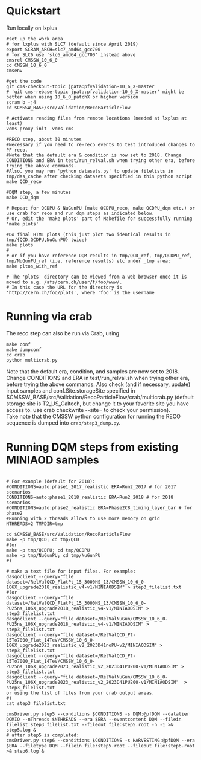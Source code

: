 
# Quickstart

Run locally on lxplus
~~~
#set up the work area
# for lxplus with SLC7 (default since April 2019)
export SCRAM_ARCH=slc7_amd64_gcc700
# for SLC6 use 'slc6_amd64_gcc700' instead above
cmsrel CMSSW_10_6_0
cd CMSSW_10_6_0
cmsenv

#get the code
git cms-checkout-topic jpata:pfvalidation-10_6_X-master
# 'git cms-rebase-topic jpata:pfvalidation-10_6_X-master' might be better when using 10_6_0_patchX or higher version
scram b -j4
cd $CMSSW_BASE/src/Validation/RecoParticleFlow

# Activate reading files from remote locations (needed at lxplus at least)
voms-proxy-init -voms cms

#RECO step, about 30 minutes
#Necessary if you need to re-reco events to test introduced changes to PF reco.
#Note that the default era & condition is now set to 2018. Change CONDITIONS and ERA in test/run_relval.sh when trying other era, before trying the above commands.
#Also, you may run 'python datasets.py' to update filelists in tmp/das_cache after checking datasets specified in this python script
make QCD_reco

#DQM step, a few minutes
make QCD_dqm

# Repeat for QCDPU & NuGunPU (make QCDPU_reco, make QCDPU_dqm etc.) or use crab for reco and run dqm steps as indicated below.
# Or, edit the 'make plots' part of Makefile for successfully running 'make plots'

#Do final HTML plots (this just plot two identical results in tmp/{QCD,QCDPU,NuGunPU} twice)
make plots
# 
# or if you have reference DQM results in tmp/QCD_ref, tmp/QCDPU_ref, tmp/NuGunPU_ref (i.e. reference results) etc under _tmp area:
make pltos_with_ref

# The 'plots' directory can be viewed from a web browser once it is moved to e.g. /afs/cern.ch/user/f/foo/www/.
# In this case the URL for the directory is 'http://cern.ch/foo/plots', where 'foo' is the username
~~~


# Running via crab

The reco step can also be run via Crab, using
~~~
make conf
make dumpconf
cd crab
python multicrab.py
~~~

Note that the default era, condition, and samples are now set to 2018. Change CONDITIONS and ERA in test/run_relval.sh when trying other era, before trying the above commands. Also check (and if necessary, update) input samples and conf.Site.storageSite specified in $CMSSW_BASE/src/Validation/RecoParticleFlow/crab/multicrab.py (default storage site is T2_US_Caltech, but change it to your favorite site you have access to. use crab checkwrite --site=<site> to check your permission).  
Take note that the CMSSW python configuration for running the RECO sequence is dumped into `crab/step3_dump.py`.


# Running DQM steps from existing MINIAOD samples

~~~

# For example (default for 2018):
#CONDITIONS=auto:phase1_2017_realistic ERA=Run2_2017 # for 2017 scenarios
CONDITIONS=auto:phase1_2018_realistic ERA=Run2_2018 # for 2018 scenarios
#CONDITIONS=auto:phase2_realistic ERA=Phase2C8_timing_layer_bar # for phase2 
#Running with 2 threads allows to use more memory on grid
NTHREADS=2 TMPDIR=tmp

cd $CMSSW_BASE/src/Validation/RecoParticleFlow
make -p tmp/QCD; cd tmp/QCD
#(or
make -p tmp/QCDPU; cd tmp/QCDPU
make -p tmp/NuGunPU; cd tmp/NuGunPU
#)

# make a text file for input files. For example:
dasgoclient --query="file dataset=/RelValQCD_FlatPt_15_3000HS_13/CMSSW_10_6_0-106X_upgrade2018_realistic_v4-v1/MINIAODSIM" > step3_filelist.txt
#(or
dasgoclient --query="file dataset=/RelValQCD_FlatPt_15_3000HS_13/CMSSW_10_6_0-PU25ns_106X_upgrade2018_realistic_v4-v1/MINIAODSIM" > step3_filelist.txt
dasgoclient --query="file dataset=/RelValNuGun/CMSSW_10_6_0-PU25ns_106X_upgrade2018_realistic_v4-v1/MINIAODSIM" > step3_filelist.txt
dasgoclient --query="file dataset=/RelValQCD_Pt-15To7000_Flat_14TeV/CMSSW_10_6_0-106X_upgrade2023_realistic_v2_2023D41noPU-v2/MINIAODSIM" > step3_filelist.txt
dasgoclient --query="file dataset=/RelValQCD_Pt-15To7000_Flat_14TeV/CMSSW_10_6_0-PU25ns_106X_upgrade2023_realistic_v2_2023D41PU200-v1/MINIAODSIM" > step3_filelist.txt
dasgoclient --query="file dataset=/RelValNuGun/CMSSW_10_6_0-PU25ns_106X_upgrade2023_realistic_v2_2023D41PU200-v1/MINIAODSIM"  > step3_filelist.txt
or using the list of files from your crab output areas.
#)
cat step3_filelist.txt

cmsDriver.py step5 --conditions $CONDITIONS -s DQM:@pfDQM --datatier DQMIO --nThreads $NTHREADS --era $ERA --eventcontent DQM --filein filelist:step3_filelist.txt --fileout file:step5.root -n -1 >& step5.log &
# after step5 is completed:
cmsDriver.py step6 --conditions $CONDITIONS -s HARVESTING:@pfDQM --era $ERA --filetype DQM --filein file:step5.root --fileout file:step6.root >& step6.log &

